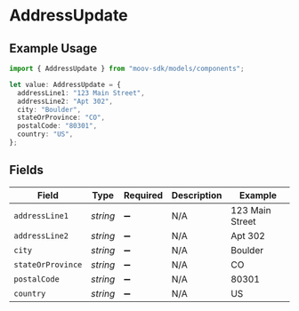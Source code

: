 # AddressUpdate

## Example Usage

```typescript
import { AddressUpdate } from "moov-sdk/models/components";

let value: AddressUpdate = {
  addressLine1: "123 Main Street",
  addressLine2: "Apt 302",
  city: "Boulder",
  stateOrProvince: "CO",
  postalCode: "80301",
  country: "US",
};
```

## Fields

| Field              | Type               | Required           | Description        | Example            |
| ------------------ | ------------------ | ------------------ | ------------------ | ------------------ |
| `addressLine1`     | *string*           | :heavy_minus_sign: | N/A                | 123 Main Street    |
| `addressLine2`     | *string*           | :heavy_minus_sign: | N/A                | Apt 302            |
| `city`             | *string*           | :heavy_minus_sign: | N/A                | Boulder            |
| `stateOrProvince`  | *string*           | :heavy_minus_sign: | N/A                | CO                 |
| `postalCode`       | *string*           | :heavy_minus_sign: | N/A                | 80301              |
| `country`          | *string*           | :heavy_minus_sign: | N/A                | US                 |